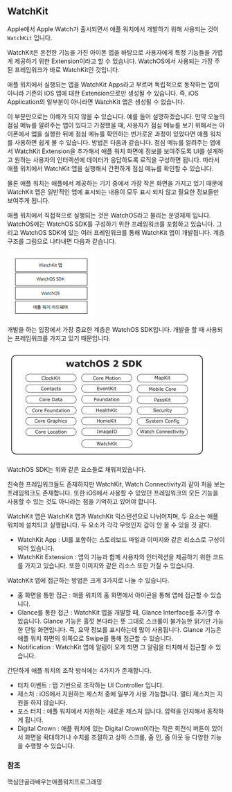## WatchKit

Apple에서 Apple Watch가 출시되면서 애플 워치에서 개발하기 위해 사용되는 것이 `WatchKit` 입니다.

WatchKit은 온전한 기능을 가진 아이폰 앱을 바탕으로 사용자에게 특정 기능들을 가볍게 제공하기 위한 Extension이라고 할 수 있습니다. WatchOS에서 사용되는 가장 주된 프레임워크가 바로 WatchKit인 것입니다.

애플 워치에서 실행되는 앱을 WatchKit Apps라고 부르며 독립적으로 동작하는 앱이 아니라 기존의 iOS 앱에 대한 Extension으로만 생성될 수 있습니다. 즉, iOS Application의 일부분이 아니라면 WatchKit 앱은 생성될 수 없습니다. 

이 부분만으로는 이해가 되지 않을 수 있습니다. 예를 들어 설명하겠습니다. 만약 오늘의 점심 메뉴를 알려주는 앱이 있다고 가정했을 때, 사용자가 점심 메뉴를 보기 위해서는 아이폰에서 앱을 실행한 뒤에 점심 메뉴를 확인하는 번거로운 과정이 있었다면 애플 워치를 사용하면 쉽게 볼 수 있습니다. 방법은 다음과 같습니다. 점심 메뉴를 알려주는 앱에서 WatchKit Extension을 추가해서 애플 워치 화면에 정보를 보여주도록 UI를 설계하고 원하는 사용자의 인터렉션에 데이터가 응답하도록 로직을 구성하면 됩니다. 따라서 애플 워치에서 WatchKit 앱을 실행해서 간편하게 점심 메뉴를 확인할 수 있습니다.

물론 애플 워치는 애플에서 제공하는 기기 중에서 가장 작은 화면을 가지고 있기 때문에 WatchKit 앱은 일반적인 앱에 표시되는 내용이 모두 표시 되지 않고 필요한 정보들만 보여주게 됩니다. 



애플 워치에서 직접적으로 실행되는 것은 WatchOS라고 불리는 운영체제 입니다. WatchOS에는 WatchOS SDK를 구성하기 위한 프레임워크를 포함하고 있습니다. 그리고 WatchOS SDK에 있는 여러 프레임워크를 통해 WatchKit 앱이 개발됩니다. 계층 구조를 그림으로 나타내면 다음과 같습니다.

![WatchKit hierarchy](../../img/WatchKit/1.png)



개발을 하는 입장에서 가장 중요한 계층은 WatchOS SDK입니다. 개발을 할 때 사용되는 프레임워크를 가지고 있기 때문입니다. 

![WatchOS SDK](../../img/WatchKit/2.png)


WatchOS SDK는 위와 같은 요소들로 채워져있습니다.

친숙한 프레임워크들도 존재하지만 WatchKit, Watch Connectivity과 같이 처음 보는 프레임워크도 존재합니다. 또한 iOS에서 사용할 수 있었던 프레임워크의 모든 기능을 사용할 수 있는 것도 아니라는 점을 기억하고 있어야 합니다.



WatchKit 앱은 WatchKit 앱과 WatchKit 익스텐션으로 나뉘어지며, 두 요소는 애플 워치에 설치되고 실행됩니다. 두 요소가 각각 무엇인지 감이 안 올 수 있을 것 같다.

* WatchKit App : UI를 포함하는 스토리보드 파일과 이미지와 같은 리소스로 구성이 되어 있습니다.
* WatchKit Extension : 앱의 기능과 함께 사용자의 인터렉션을 제공하기 위한 코드를 가지고 있습니다. 또한 이미지와 같은 리소스 또한 가질 수 있습니다.



WatchKit 앱에 접근하는 방법은 크게 3가지로 나눌 수 있습니다. 

* 홈 화면을 통한 접근 : 애플 워치의 홈 화면에서 아이콘을 통해 앱에 접근할 수 있습니다.
* Glance를 통한 접근 : WatchKit 앱을 개발할 때, Glance Interface를 추가할 수 있습니다. Glance 기능은 흘낏 본다라는 뜻 그대로 스크롤이 불가능한 읽기만 가능한 단일 화면입니다. 즉, 요약 정보를 표시하는데 많이 사용됩니다. Glance 기능은 애플 워치 화면의 위쪽으로 Swipe를 통해 접근할 수 있습니다.
* Notification : WatchKit 앱에 알림이 오게 되면 그 알림을 터치해서 접근할 수 있습니다.



간단하게 애플 워치의 조작 방식에는 4가지가 존재합니다.

* 터치 이벤트 : 탭 기반으로 조작하는 UI Controller 입니다.
* 제스처 : iOS에서 지원하는 제스처 중에 일부가 사용 가능합니다. 멀티 제스처는 지원을 하지 않습니다.
* 포스 터치 : 애플 워치에서 지원하는 새로운 제스처 입니다. 압력을 인지해서 동작하게 됩니다.
* Digital Crown : 애플 워치에 있는 Digital Crown이라는 작은 회전식 버튼이 있어서 화면을 확대하거나 수치를 조절하고 상하 스크롤, 줌 인, 줌 아웃 등 다양한 기능을 수행할 수 있습니다.



### 참조

핵심만골라배우는애플워치프로그래밍